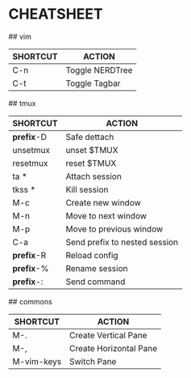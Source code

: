 # CHEATSHEET


## vim

| SHORTCUT | ACTION |
| --- | --- |
| C-n | Toggle NERDTree |
| C-t | Toggle Tagbar |


## tmux

| SHORTCUT | ACTION |
| --- | --- |
| **prefix**-D | Safe dettach |
| unsetmux | unset $TMUX |
| resetmux | reset $TMUX |
| ta * | Attach session |
| tkss * | Kill session |
| M-c | Create new window |
| M-n | Move to next window |
| M-p | Move to previous window |
| C-a | Send prefix to nested session |
| **prefix**-R | Reload config |
| **prefix**-% | Rename session |
| **prefix**-: | Send command |

## commons

| SHORTCUT | ACTION |
| --- | --- |
| M-. | Create Vertical Pane |
| M-, | Create Horizontal Pane |
| M-vim-keys | Switch Pane |